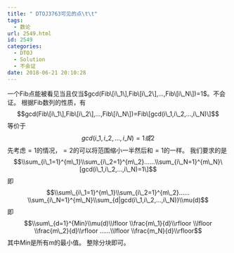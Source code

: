```yaml
---
title: " DTOJ3763可见的点\t\t"
tags:
  - 数论
url: 2549.html
id: 2549
categories:
  - DTOJ
  - Solution
  - 不会证
date: 2018-06-21 20:10:28
---
```


一个Fib点能被看见当且仅当$gcd(Fib\[i\_1\],Fib\[i\_2\],…,Fib\[i\_N\])=1$。不会证。 根据Fib数列的性质，有 $$gcd(Fib\[i\_1\],Fib\[i\_2\],…,Fib\[i\_N\])=Fib\[gcd(i\_1,i\_2,…,i\_N)\]$$ 等价于 $$gcd(i\_1,i\_2,…,i\_N)=1或2$$ 先考虑$=1$的情况，$=2$的可以将范围缩小一半然后和$=1$的一样。 我们要求的是 $$\\sum_{i\_1=1}^{m\_1}\\sum_{i\_2=1}^{m\_2}……\\sum_{i\_N=1}^{m\_N}\[gcd(i\_1,i\_2,…,i\_N)=1\]$$ 即 $$\\sum\_{i\_1=1}^{m\_1}\\sum_{i\_2=1}^{m\_2}……\\sum_{i\_N=1}^{m\_N}\\sum_{d|gcd(i\_1,i\_2,…,i\_N)}\\mu(d)$$ 即 $$\\sum\_{d=1}^{Min}\\mu(d)\\lfloor \\frac{m\_1}{d}\\rfloor \\lfloor \\frac{m\_2}{d}\\rfloor ……\\lfloor \\frac{m_N}{d}\\rfloor$$ 其中$Min$是所有$m$的最小值。 整除分块即可。
